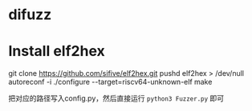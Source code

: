 # difuzz

# Install elf2hex
git clone https://github.com/sifive/elf2hex.git
pushd elf2hex > /dev/null
autoreconf -i
./configure --target=riscv64-unknown-elf
make

把对应的路径写入config.py，然后直接运行
`python3 Fuzzer.py`
即可
